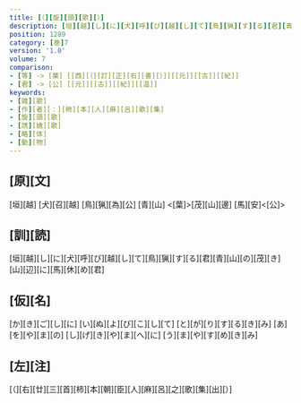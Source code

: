 ```yaml
---
title: [（][旋][頭][歌][）]
description: [垣][越][し][に][犬][呼][び][越][し][て][鳥][猟][す][る][君][青][山][の][茂][き][山][辺][に][馬][休][め][君]
position: 1289
category: [巻]7
version: '1.0'
volume: 7
comparison:
- [等] -> [葉] [[西][（][訂][正][右][書][）]][[元]][[古]][[紀]]
- [君] -> [公] [[元]][[古]][[紀]][[温]]
keywords:
- [雑][歌]
- [作][者][：][柿][本][人][麻][呂][歌][集]
- [旋][頭][歌]
- [誘][媿][歌]
- [略][体]
- [動][物]
---
```


## [原][文]

[垣][越] [犬][召][越] [鳥][猟][為][公] [青][山] <[葉]>[茂][山][邊] [馬][安]<[公]>

## [訓][読]

[垣][越][し][に][犬][呼][び][越][し][て][鳥][猟][す][る][君][青][山][の][茂][き][山][辺][に][馬][休][め][君]

## [仮][名]

[か][き][ご][し][に] [い][ぬ][よ][び][こ][し][て] [と][が][り][す][る][き][み] [あ][を][や][ま][の] [し][げ][き][や][ま][へ][に] [う][ま][や][す][め][き][み]

## [左][注]

[（][右][廿][三][首][柿][本][朝][臣][人][麻][呂][之][歌][集][出][）]
